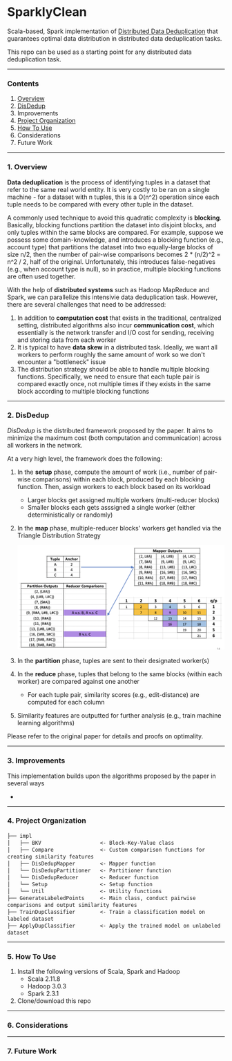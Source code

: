 # SparklyClean

Scala-based, Spark implementation of [Distributed Data Deduplication](http://www.vldb.org/pvldb/vol9/p864-chu.pdf) that guarantees optimal data distribution in distributed data deduplication tasks.

This repo can be used as a starting point for any distributed data deduplication task.

---

### Contents

1. [Overview](https://github.com/david-siqi-liu/sparklyclean#1-overview)
2. [DisDedup](https://github.com/david-siqi-liu/sparklyclean#2-disdedup)
3. Improvements
4. [Project Organization](https://github.com/david-siqi-liu/sparklyclean#project-organization)
5. [How To Use](https://github.com/david-siqi-liu/sparklyclean#how-to-use)
6. Considerations
7. Future Work

---

### 1. Overview

**Data deduplication** is the process of identifying tuples in a dataset that refer to the same real world entity. It is very costly to be ran on a single machine - for a dataset with n tuples, this is a O(n^2) operation since each tuple needs to be compared with every other tuple in the dataset.

A commonly used technique to avoid this quadratic complexity is **blocking**. Basically, blocking functions partition the dataset into disjoint blocks, and only tuples within the same blocks are compared. For example, suppose we possess some domain-knowledge, and introduces a blocking function (e.g., account type) that partitions the dataset into two equally-large blocks of size n/2, then the number of pair-wise comparisons becomes 2 * (n/2)^2 = n^2 / 2, half of the original. Unfortunately, this introduces false-negatives (e.g., when account type is null), so in practice, multiple blocking functions are often used together.

With the help of **distributed systems** such as Hadoop MapReduce and Spark, we can parallelize this intensivie data deduplication task. However, there are several challenges that need to be addressed:

1. In addition to **computation cost** that exists in the traditional, centralized setting, distributed algorithms also incur **communication cost**, which essentially is the network transfer and I/O cost for sending, receiving and storing data from each worker
2. It is typical to have **data skew** in a distributed task. Ideally, we want all workers to perform roughly the same amount of work so we don't encounter a "bottleneck" issue
3. The distribution strategy should be able to handle multiple blocking functions. Specifically, we need to ensure that each tuple pair is compared exactly once, not multiple times if they exists in the same block according to multiple blocking functions

---

### 2. DisDedup

*DisDedup* is the distributed framework proposed by the paper. It aims to minimize the maximum cost (both computation and communication) across all workers in the network.

At a very high level, the framework does the following:

1. In the **setup** phase, compute the amount of work (i.e., number of pair-wise comparisons) within each block, produced by each blocking function. Then, assign workers to each block based on its workload
   - Larger blocks get assigned multiple workers (multi-reducer blocks)
   - Smaller blocks each gets asssigned a single worker (either deterministically or randomly)
   
2. In the **map** phase, multiple-reducer blocks' workers get handled via the Triangle Distribution Strategy

   ![image-20200324111009139](pics/image-20200324111009139.png)

3. In the **partition** phase, tuples are sent to their designated worker(s)

4. In the **reduce** phase, tuples that belong to the same blocks (within each worker) are compared against one another

   - For each tuple pair, similarity scores (e.g., edit-distance) are computed for each column

5. Similarity features are outputted for further analysis (e.g., train machine learning algorithms)

Please refer to the original paper for details and proofs on optimality.

---

### 3. Improvements

This implementation builds upon the algorithms proposed by the paper in several ways

- 

---

### 4. Project Organization

```
├── impl
│   ├── BKV                   <- Block-Key-Value class
│   ├── Compare               <- Custom comparison functions for creating similarity features
│   ├── DisDedupMapper        <- Mapper function
│   └── DisDedupPartitioner   <- Partitioner function
│   └── DisDedupReducer       <- Reducer function
│   └── Setup                 <- Setup function
│   └── Util                  <- Utility functions
├── GenerateLabeledPoints     <- Main class, conduct pairwise comparisons and output similarity features
├── TrainDupClassifier        <- Train a classification model on labeled dataset
├── ApplyDupClassifier        <- Apply the trained model on unlabeled dataset
```

---

### 5. How To Use

1. Install the following versions of Scala, Spark and Hadoop
   - Scala 2.11.8
   - Hadoop 3.0.3
   - Spark 2.3.1
2. Clone/download this repo

---

### 6. Considerations

---

### 7. Future Work

